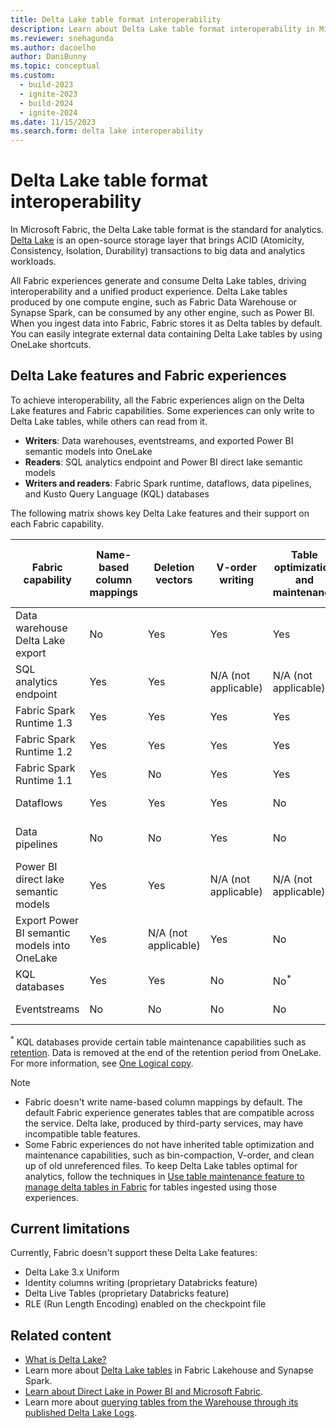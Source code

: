```yaml
---
title: Delta Lake table format interoperability
description: Learn about Delta Lake table format interoperability in Microsoft Fabric.
ms.reviewer: snehagunda
ms.author: dacoelho
author: DaniBunny
ms.topic: conceptual
ms.custom:
  - build-2023
  - ignite-2023
  - build-2024
  - ignite-2024
ms.date: 11/15/2023
ms.search.form: delta lake interoperability
---
```


# Delta Lake table format interoperability

In Microsoft Fabric, the Delta Lake table format is the standard for analytics. [Delta Lake](https://docs.delta.io/latest/delta-intro.html) is an open-source storage layer that brings ACID (Atomicity, Consistency, Isolation, Durability) transactions to big data and analytics workloads.

All Fabric experiences generate and consume Delta Lake tables, driving interoperability and a unified product experience. Delta Lake tables produced by one compute engine, such as Fabric Data Warehouse or Synapse Spark, can be consumed by any other engine, such as Power BI. When you ingest data into Fabric, Fabric stores it as Delta tables by default. You can easily integrate external data containing Delta Lake tables by using OneLake shortcuts.

## Delta Lake features and Fabric experiences

To achieve interoperability, all the Fabric experiences align on the Delta Lake features and Fabric capabilities. Some experiences can only write to Delta Lake tables, while others can read from it.

* **Writers**: Data warehouses, eventstreams, and exported Power BI semantic models into OneLake
* **Readers**: SQL analytics endpoint and Power BI direct lake semantic models
* **Writers and readers**: Fabric Spark runtime, dataflows, data pipelines, and Kusto Query Language (KQL) databases

The following matrix shows key Delta Lake features and their support on each Fabric capability.

|Fabric capability|Name-based column mappings|Deletion vectors|V-order writing|Table optimization and maintenance|Write partitions|Read partitions|Liquid Clustering|TIMESTAMP_NTZ|Delta reader/writer version and default table features|
|---------|---------|---------|---------|---------|---------|---------|---------|---------|---------|
|Data warehouse Delta Lake export|No|Yes|Yes|Yes|No|Yes|No|No|Reader: 3<br/>Writer: 7<br/>Deletion Vectors|
SQL analytics endpoint|Yes|Yes|N/A (not applicable)|N/A (not applicable)|N/A (not applicable)|Yes|Yes|No|N/A (not applicable)|
Fabric Spark Runtime 1.3|Yes|Yes|Yes|Yes|Yes|Yes|Yes|Yes|Reader: 1<br/>Writer: 2|
Fabric Spark Runtime 1.2|Yes|Yes|Yes|Yes|Yes|Yes|Yes, read only|Yes|Reader: 1<br/>Writer: 2|
Fabric Spark Runtime 1.1|Yes|No|Yes|Yes|Yes|Yes|Yes, read only|No|Reader: 1<br/>Writer: 2|
Dataflows|Yes|Yes|Yes|No|Yes|Yes|Yes, read only|No|Reader: 1<br/>Writer: 2<br/>|
Data pipelines|No|No|Yes|No|Yes, overwrite only|Yes|Yes, read only|No|Reader: 1<br/>Writer: 2|
Power BI direct lake semantic models|Yes|Yes|N/A (not applicable)|N/A (not applicable)|N/A (not applicable)|Yes|Yes|No|N/A (not applicable)|
Export Power BI semantic models into OneLake|Yes|N/A (not applicable)|Yes|No|Yes|N/A (not applicable)|No|No|Reader: 2<br/>Writer: 5|
KQL databases|Yes|Yes|No|No<sup>*</sup>|Yes|Yes|No|No|Reader: 1<br/>Writer: 1|
Eventstreams|No|No|No|No|Yes|N/A (not applicable)|No|No|Reader: 1<br/>Writer: 2|

<sup>*</sup> KQL databases provide certain table maintenance capabilities such as [retention](../real-time-intelligence/data-policies.md). Data is removed at the end of the retention period from OneLake. For more information, see [One Logical copy](../real-time-intelligence/one-logical-copy.md).

> [!NOTE]
>
> * Fabric doesn't write name-based column mappings by default. The default Fabric experience generates tables that are compatible across the service. Delta lake, produced by third-party services, may have incompatible table features.
> * Some Fabric experiences do not have inherited table optimization and maintenance capabilities, such as bin-compaction, V-order, and clean up of old unreferenced files. To keep Delta Lake tables optimal for analytics, follow the techniques in [Use table maintenance feature to manage delta tables in Fabric](../data-engineering/lakehouse-table-maintenance.md) for tables ingested using those experiences.

## Current limitations

Currently, Fabric doesn't support these Delta Lake features:

* Delta Lake 3.x Uniform
* Identity columns writing (proprietary Databricks feature)
* Delta Live Tables (proprietary Databricks feature)
* RLE (Run Length Encoding) enabled on the checkpoint file


## Related content

* [What is Delta Lake?](/azure/synapse-analytics/spark/apache-spark-what-is-delta-lake)
* Learn more about [Delta Lake tables](../data-engineering/lakehouse-and-delta-tables.md) in Fabric Lakehouse and Synapse Spark.
* [Learn about Direct Lake in Power BI and Microsoft Fabric](../fundamentals/direct-lake-overview.md).
* Learn more about [querying tables from the Warehouse through its published Delta Lake Logs](../data-warehouse/query-delta-lake-logs.md).
